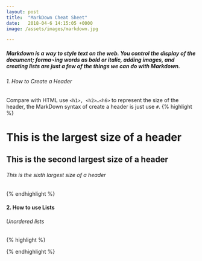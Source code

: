 ```yaml
---
layout: post
title:  "MarkDown Cheat Sheet"
date:   2018-04-6 14:15:05 +0000
image: /assets/images/markdown.jpg

---
```


##### Markdown is a way to style text on the web. You control the display of the document; forma¬ing words as bold or italic, adding images, and creating lists are just a few of the things we can do with Markdown.

###### 1.	How to Create a Header
Compare with HTML use `<h1>, <h2>…<h6>` to represent the size of the header, the MarkDown syntax of create a header is just use `#`.
{% highlight %}
# This is the largest size of a header
## This is the second largest size of a header
###### This is the sixth largest size of a header
{% endhighlight %}


#### 2. How to use Lists
###### Unordered lists
{% highlight %}

{% endhighlight %}

